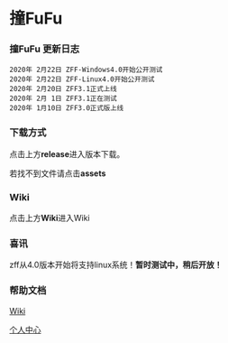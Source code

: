 # 撞FuFu

### 撞FuFu 更新日志
```
2020年 2月22日 ZFF-Windows4.0开始公开测试
2020年 2月22日 ZFF-Linux4.0开始公开测试
2020年 2月20日 ZFF3.1正式上线
2020年 2月 1日 ZFF3.1正在测试
2020年 1月10日 ZFF3.0正式版上线
```
### 下载方式
点击上方**release**进入版本下载。

若找不到文件请点击**assets**

### Wiki
点击上方**Wiki**进入Wiki

### 喜讯

zff从4.0版本开始将支持linux系统！**暂时测试中，稍后开放！**

### 帮助文档

[Wiki](https://github.com/langonginc/zff/wiki/)

[个人中心](http://victorwoo.synology.me:8980/)
